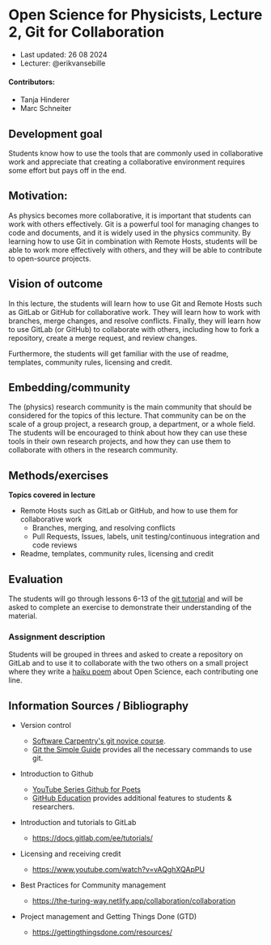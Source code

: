 # Open Science for Physicists, Lecture 2, Git for Collaboration

+ Last updated: 26 08 2024
+ Lecturer: @erikvansebille

#### Contributors:
+ Tanja Hinderer
+ Marc Schneiter

## Development goal
Students know how to use the tools that are commonly used in collaborative work and appreciate that creating a collaborative environment requires some effort but pays off in the end.

## Motivation:
As physics becomes more collaborative, it is important that students can work with others effectively. Git is a powerful tool for managing changes to code and documents, and it is widely used in the physics community. By learning how to use Git in combination with Remote Hosts, students will be able to work more effectively with others, and they will be able to contribute to open-source projects.

## Vision of outcome
In this lecture, the students will learn how to use Git and Remote Hosts such as GitLab or GitHub for collaborative work. They will learn how to work with branches, merge changes, and resolve conflicts. Finally, they will learn how to use GitLab (or GitHub) to collaborate with others, including how to fork a repository, create a merge request, and review changes.

Furthermore, the students will get familiar with the use of readme, templates, community rules, licensing and credit.

## Embedding/community
The (physics) research community is the main community that should be considered for the topics of this lecture. That community can be on the scale of a group project, a research group, a department, or a whole field. The students will be encouraged to think about how they can use these tools in their own research projects, and how they can use them to collaborate with others in the research community.

## Methods/exercises
**Topics covered in lecture**
+ Remote Hosts such as GitLab or GitHub, and how to use them for collaborative work
    + Branches, merging, and resolving conflicts
    + Pull Requests, Issues, labels, unit testing/continuous integration and code reviews
+ Readme, templates, community rules, licensing and credit

## Evaluation
The students will go through lessons 6-13 of the [git tutorial](https://git.science.uu.nl/os4p-2023/git-tutorial) and will be asked to complete an exercise to demonstrate their understanding of the material.

### Assignment description
Students will be grouped in threes and asked to create a repository on GitLab and to use it to collaborate with the two others on a small project where they write a [haiku poem](https://en.wikipedia.org/wiki/Haiku) about Open Science, each contributing one line.

## Information Sources / Bibliography

+ Version control
    + [Software Carpentry's git novice course](https://swcarpentry.github.io/git-novice/).
    + [Git the Simple Guide](https://rogerdudler.github.io/git-guide/) provides all the necessary commands to use git.


+ Introduction to Github
    + [YouTube Series Github for Poets](https://www.youtube.com/playlist?list=PLRqwX-V7Uu6ZF9C0YMKuns9sLDzK6zoiV)
    + [GitHub Education](https://education.github.com/) provides additional features to students & researchers.

+ Introduction and tutorials to GitLab
    + https://docs.gitlab.com/ee/tutorials/

+ Licensing and receiving credit
    + https://www.youtube.com/watch?v=vAQghXQApPU

+ Best Practices for Community management
    + https://the-turing-way.netlify.app/collaboration/collaboration

+ Project management and Getting Things Done (GTD)
    + https://gettingthingsdone.com/resources/
